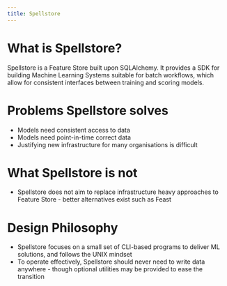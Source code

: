 ```yaml
---
title: Spellstore
---
```


# What is Spellstore?

Spellstore is a Feature Store built upon SQLAlchemy. It provides a SDK for building Machine Learning Systems suitable for batch workflows, which allow for consistent interfaces between training and scoring models. 

# Problems Spellstore solves

*  Models need consistent access to data
*  Models need point-in-time correct data
*  Justifying new infrastructure for many organisations is difficult

# What Spellstore is not

*  Spellstore does not aim to replace infrastructure heavy approaches to Feature Store - better alternatives exist such as Feast

# Design Philosophy

*  Spellstore focuses on a small set of CLI-based programs to deliver ML solutions, and follows the UNIX mindset
*  To operate effectively, Spellstore should never need to write data anywhere - though optional utilities may be provided to ease the transition
